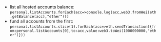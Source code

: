 - list all hosted accounts balance: `personal.listAccounts.forEach(acc=>console.log(acc,web3.fromWei(eth.getBalance(acc),"ether")))`
- fund all accounts from the first: `personal.listAccounts.slice(1).forEach(acc=>eth.sendTransaction({from:personal.listAccounts[0],to:acc,value:web3.toWei(1000000000,"ether")}))`
